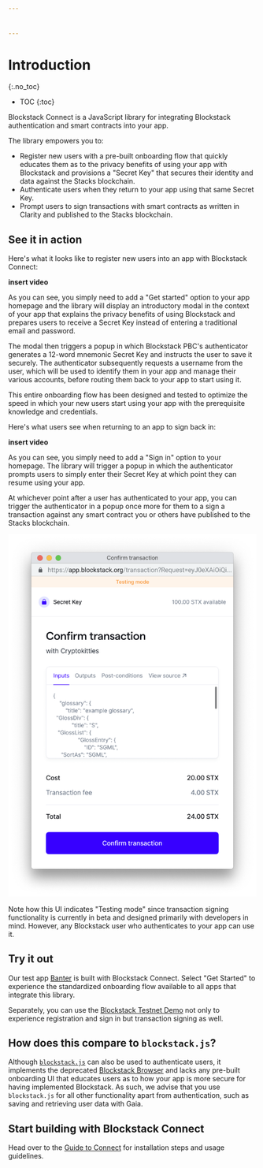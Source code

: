```yaml
---


---
```

# Introduction
{:.no_toc}

* TOC
{:toc}

Blockstack Connect is a JavaScript library for integrating Blockstack authentication and smart contracts into your app.

The library empowers you to:

- Register new users with a pre-built onboarding flow that quickly educates them as to the privacy benefits of using your app with Blockstack and provisions a "Secret Key" that secures their identity and data against the Stacks blockchain.
- Authenticate users when they return to your app using that same Secret Key.
- Prompt users to sign transactions with smart contracts as written in Clarity and published to the Stacks blockchain.

## See it in action

Here's what it looks like to register new users into an app with Blockstack Connect:

**insert video**

As you can see, you simply need to add a "Get started" option to your app homepage and the library will display an introductory modal in the context of your app that explains the privacy benefits of using Blockstack and prepares users to receive a Secret Key instead of entering a traditional email and password.

The modal then triggers a popup in which Blockstack PBC's authenticator generates a 12-word mnemonic Secret Key and instructs the user to save it securely. The authenticator subsequently requests a username from the user, which will be used to identify them in your app and manage their various accounts, before routing them back to your app to start using it.

This entire onboarding flow has been designed and tested to optimize the speed in which your new users start using your app with the prerequisite knowledge and credentials. 

Here's what users see when returning to an app to sign back in:

**insert video**

As you can see, you simply need to add a "Sign in" option to your homepage. The library will trigger a popup in which the authenticator prompts users to simply enter their Secret Key at which point they can resume using your app.

At whichever point after a user has authenticated to your app, you can trigger the authenticator in a popup once more for them to a sign a transaction against any smart contract you or others have published to the Stacks blockchain.

![Transaction signing in apps](/assets/img/transaction-signing.png)

Note how this UI indicates "Testing mode" since transaction signing functionality is currently in beta and designed primarily with developers in mind. However, any Blockstack user who authenticates to your app can use it.

## Try it out

Our test app [Banter](https://banter.pub) is built with Blockstack Connect. Select "Get Started" to experience the standardized onboarding flow available to all apps that integrate this library.

Separately, you can use the [Blockstack Testnet Demo](https://authenticator-demo.netlify.app/) not only to experience registration and sign in but transaction signing as well.

## How does this compare to `blockstack.js`?

Although [`blockstack.js`](https://github.com/blockstack/blockstack.js) can also be used to authenticate users, it implements the deprecated [Blockstack Browser](https://browser.blockstack.org/) and lacks any pre-built onboarding UI that educates users as to how your app is more secure for having implemented Blockstack. As such, we advise that you use `blockstack.js` for all other functionality apart from authentication, such as saving and retrieving user data with Gaia.

## Start building with Blockstack Connect

Head over to the [Guide to Connect](get-started.html) for installation steps and usage guidelines.